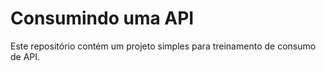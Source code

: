 # Consumindo uma API

Este repositório contém um projeto simples para treinamento de consumo de API.
